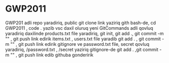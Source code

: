 # GWP2011
GWP201 adli repo yaradiriq, public
git clone link yaziriq gith bash-de, cd GWP2011 , code . yazib vsc daxil oluruq
yeni GitCommands adli qovluq yaradiriq
daxilinde products.txt file yaradiriq, git init, git add ., git commit -m "" , git push link edirik
items.txt , users.txt file yaradib git add . , git commit -m "" , git push link edirik
gitignore ve password.txt file, secret qovluq  yaradiriq, /password.txt , /secret yaziriq gitignore-de
git add . ,git commit -m "" , git push link edib githuba gonderirik
